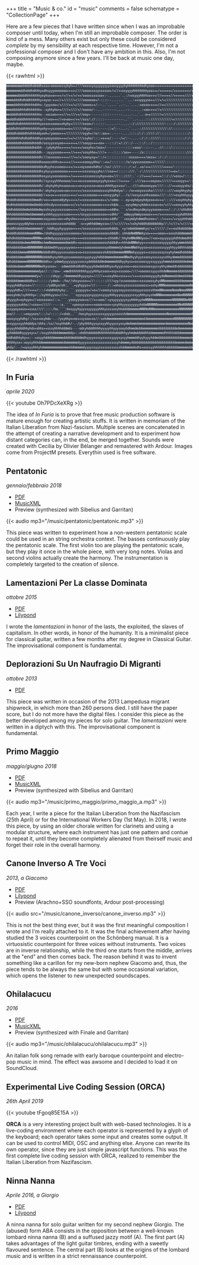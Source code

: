 +++
title = "Music & co."
id = "music"
comments = false
schematype = "CollectionPage"
+++

Here are a few pieces that I have written since when I was an improbable composer until
today, when I'm still an improbable composer. The order is kind of a mess. Many others
exist but only these could be considered _complete_ by my sensibility at each respective
time. However, I'm not a professional composer and I don't have any ambition in this.
Also, I'm not composing anymore since a few years. I'll be back at music one day, maybe.

{{< rawhtml >}}
<font color="WHITE">

<pre style="background-color: #39424e; font-size: 8px; line-height: 0.8rem;">mmmmmmmmmdddddhddddhsoso+oooooossyhyh++////oosssysyyyyyyyysossyyyyhyhhhhhhhhhdhyooo+++++++++++++++++++++++++++/+/+///+////
mmmmmmmmddhdddhdhhhyodhsyyyooooooo+++++////oooossssyssssso+/+//++osyyyyhhhhhhhhyoo+++/+++++++/+++++++++/+++/++++////++////
mmmmmmdddddhhhhhhhhyoyhso+o++++/+//++/+/++/oooosssssso+:-.......`..:/+osyyyhhhhso+++///+++++//++++++////+++///+/+/+///////
mmmmddddhdhddhhhhhhy+oyso:+++//+//////+////ooooooo+/-::::--.......``...:++syyyyso++///+/+///////////////////////++/++///::
mmmmdddhhhdhhhhhdhhs:/yyysoo+/+////++/+////oooos++/:--..`.....`..--..`....:+osso+++++//++///////////////////////++///+////
mmmdddddhhhdhhhhhhhs-:syhhyho++////+////+//oooso/:-...--------.....-:-......:+oo++++//+///////////////////////////////////
mmddddhdhhhhhhhhhhhs--+ossoo++++//++///++//ooy+-------::::-------.....-...`..-o++//////+//////////////////////////////////
mmdddhddddhhhhhhhhhy///+oo+++//+o+oo++/++//oss/://:::::-----------..```..-....:::////////////+/////////////://////////////
mdddhdhdhhhhhhhhhhhyossossoooo+ohyhy+//////osoo+/::::::-......--.....-:/:////////////////:::::/://////////:///:////:::::::
mdddhdhhddhhhhhhhhhyohy++yssoooso++o+//////ohyy+::::-----::+/:--...-.`....-://////////////://::::::::::///::/:/:///:///:::
dddddhdddddhhdhhhddyooh+/yoooo+++//////////oyyh+//o/::oo++-.-----....:::::/:/::////://::::::::::::::::/:://:/:::::::/:::::
ddddddhhdhdhddhhddhyssyooysooo++++/++/+////ssyho/::::+s++s/:----/+/:--....-:/:/:://///::::::::::::::/:/:////////://:::::::
ddddddddhddddddhdddh/ossyyssoyoo++++++++///sooyy++++so+---:::/:+/://::/---:::/:::/:::::::::::::::::::::////////:///::::/:/
dddddddddddddddhddhh--/ydyhyhhs+++++/+++++/oosyhs+/oso+/-----------::::+soo/--::---..-//::::/:::::::::::::::::::///////://
ddddddddddddddddhddh--:oyyysooo+++++//++++/sosyhho+////+----:::::/so++----:/o:::::::::::::::::::::::://////:::/::/::::::::
dddddddddddddddddddh///oososoo+++++///++/+/soosysy+/::/+:::::::::::::ossso++++/ooss+::/::/:::::::::::::::::::::://::::////
dddddddddddddddddddhoooooshhh+o+++++//+++++soooyyhho/::+s+/::::::::/o/+yyssssoooo++//////::::::::::::::::::::://:://::////
hdddddddddddddddddddsdhyyhsssoooo++++/++++oysoooshdhs/:/ss/:////:::::/:+/..+o/+++///////+++++/::::::::::::::::::://///////
dddddddddddddddddddhsyhysysooooooo+++++++++ssssooyyyhs///sso++/::::::///.`-/:///////////////++o+/:::::::::::::::::////////
ddddddddhddddddddddhosyysysooooooo++/++++++ssssoosssyhyo+oo+///:::////:.`-://++++/+++++/::/://+oss+/:::::::::::::::/::////
hhdddddddddddddddddh//syssyyhhhooooo/++++o+sssoooooysyyhysso+///+++++-`.:///ss+++ooyoo+//////+++osyys+/:::::::::::::/:////
hddddddddddddddddddh/:ohyhyhhyhsoooo+o+++o+sysssso+oossshhhhyyssss/:..-///+ohooooyyo////::://+++osyyshs/:::::::::::///////
hddddddddddddddddddh/:ohyhsyssoo+oo+++++++/ssssssoooossssyhhdhdyo/::-/o++ooyssssho//////:::///+ooyhhyyhy/:::::::::////////
hddddddddddddddddddd//+o+o++++ssoss++++/+++sssooooo++++ossyyyhy/..-/s//ossyssshhsoooo+///::///+osyhhhyyyyo:::::::::///////
hhdddhddddddddddmmdh/+o+++ooosddyhy+++++/++sssssoooo+o++/+/odmo---.oy+oyhdyoyhdyoso+o+++/:::///+osyhhyhyyys/::::/:////////
hhdhhdddddddddmddmddsshhsdysssssooo+++/++/+sssssooooo++++++hdds....oysyhmysyhddssssso+o+/+///++oosyyhyhhyhhhs::/:/:///////
hddhddddddmdmddddmdmysshsysyssssssoo++++//osyssssooooooo++oddho.```s/o+dhoysdmysyysoooo++++/::/://shhdhhhhddhs://////////+
hhhdddddddddmddmmmmmhyshhhyyyyssssoo+++++/osyyyssooossoo++sdhh/```odmyyyhmmysoooo++++/+++++++++syyhdhhhhddds/////////+//+/
hhddddddddmmmdmmmmmmssoyyooo+oo++ohysho++++sysssssoosssoo+sddh/```+osymdyhdmmdhsooo+/::/+++++/++syyhhhddddddddd//////////+
yooosssyyyddyho++++sssssssoossssoohdddo``-s++ymhhddmmysso+///+/////++/sshyhdddhddddddddy//:/+///+/+////++++++++osyyddhhhhh
hhddhhddddddmmmmmmmd/::hddhyyyhyyyyoo+++++/osssssssossoooohddds.`+y/odmddmmmmhys/++//////:/+++oshhdddddmmdddddmdo///+//+++
hhdddhddddddmmmmNNNm+/ohdhyyyyyyssssooooo+/osssooooosoooosddddh:.shhdmNmNNNmhyso+++++oooo++sooshdddmmmmdddddddmmy////+++++
hdhdhdddddmmmmmNNNNm+oddmdyyyyyyyyyy+os++++osssooooooo+o+shhddh/:hhyhmNNmNNdyoo+//+oo+oyyyyyyyhdhhdmmdhhhddddmmmd++/+/++++
hhhddddddmdmmmNNNNNmshmmNmmmmmmmmdmmddh++o+osoosooooooooshddddh++hhhdmNNNmhyy++++ossssosyyyyyhhyymmmdddddmmddmmmmy/+/+//++
hhhddddddmmmNNNNNNNNhddddmdhhyyyysyyoos++++ssoooooooooooyddmmmmdyhdmmmNNmhhyyso+ossssosssyyyhhyyddhhhdddmmmmmmNNmd+//+///+
hhhdddddmmmmNNNNNNNNddddhdhhyyysossooo+o+o+sssssooooosshdddddmmmmmNNNNmhyyyyys++ssossossyssyhyhmmdhddddmdmmmmNNNNmy+/++/++
hhddddddmmmNNNNNNNNNdddddhysyhhhyyssoooooossyyysyyyhddddmmmmdmmmmmNNmdhyyhyyssoosysssssysshhydmmmdddddddddmNNNNNNNmo+/++o+
hdhddddmmmmmNNNNNNNNdddhs+:ydmmdyyyyyyyyssossyddddddddmdmmmmmdddhyyhyso+ossooosyyssyyyyyhmmmddddddddmdmmmNNNNNNmh+//+++o+o
hddddmdmmmmNNNNNNNNmdhysoso+:--odmmdddhddhdhhyyyyhdmdddddhyo+hyyyssoo++oosssosooosyyssyhhydmmddhddddddddddmmNNNNNNNms+/++o
hddddmmmmmmmmmmmmmdyo//:::/so+-.+mmdhhhhhhhhhyyyyhhhyssoos+osy+sssooo+////+ooooossyyyshhdmNmmmmmddddddddmmmmNNNNNNNmh+++++
dddddmmmmmmmmmmmdy+/:::::/ohyy:./dmmmmmddhyyysys+/////+++osyhho+sss+++/++++ssooooyyyyhydmNmmmmdddmmddddmmmmmNNNNNNNmdo++++
hddddddmmmddddhs+/::::::/ydmd+--/ho//shsyssso++//:::::::////+yy/sssoooooo++ssssooosyhydNNmmmmmdddddmmmmmmmmNNNNNNNNmms+/++
ssyyyhddhysso+//:::::::/yddhyo/oh:.``.+yyhyyys+///:------/::+ohossyssssssoooooss+oshydNNNmmmmmmmmmmmmmmNmNNNNNNNNNNNNh++++
ssyyyhdh+////++++/:::/+hddhhhhyhy:.```.yyyyyys+/+o+//+ooosysyyysoyysssssoyyyssossshhmmNNmmmmmNmmmNmmmNNNNNNNNNNNNNNNNdoo++
ooosyhdo/syhhhhy+::/oyhhhyyso+///+:.```oyysyyyysyyyyssyyyyhhhyyyoyyyyysssyyhhhysyshmNNNmmmmmmmmmNmmNNNNNNNNNNNNNNNNNNmsooo
yhyyyyh+oyhyyo+//+ossssso+/::+.```.ysosyysoo+o///+++ooo/:+ysyyyyyyysyyhhhhyyhmNNNNmmmmmmmmmmmNNNNNNNNmNNNNNNNNNNNhssooosss
yyyyyyysohhs//+sso++/////-----:o.````+yoosys+o++++oooo+oso++ysyhhyyyyyyyyyyhddmNNNNNNmmmmmmmmmmmNNmNNNNNNNNNNNNNNNNmhsssos
sssyyoysoso++ssss////:::::/ho.```:hosyyyhyyyssyyyyyyhhhyssssosyhhddddmmmmmmNNNNmNNNmmmmmmmmmmmmmmNNNNNNNNNNNNNNNmhysssssss
sso//---::+ooyysos/:::/+/:::::/+shds..``:hosyhyysssssssyyyyyysoosshdmmmmmmmmmmmmmmmmmmmmmmNmmmmmmmmmmmmmNNNNNmNNNNNNNNNNmd
+oosysyyhdhy/:/ss++osyhdo--.-/ysyhhyo+oo++sysoo+os//:sohdmmmmmmmmmmmmmmmmmmmmddmmmmmmmmmmmmmmmNNNNNNNNNNNNNNNmmdyysssssssy
o+syyyssyyhhdddys/ohhs:/ss//osyhhddh/-.-/yhyhhhhyysyssyyhhyyyssysoydmdmmmdmmmmmmmmmmmmmmmdmmmmmmmmmmmmNmmmmNNNNNNNNNNNNNNN
ysyyyhhdddhhyhds+ohhs++sssyhhhhdddmds----odsyhdddhhhhyyyyyhhyyysooyhdhmmdmddmmmmmmmmmddddddddddmdmmmmmmmmmmNNNNNNNNNNNNNNN
yyhdddddhyyyysy++/:/osyyhhddddmmmmdddy+::ohdhhddddddhhhhhhhhhddddhhyyhmdmdddddhhddmmmmmmdhhhhhddddmmmmmmmmmmNNNNNNNNNNNNmm
hddhddhhyhy++:--+osyyhdddddmmmmmdddddmddddmdhyyyyssssysssssyyyysysyyhmmmddhyyhyyyhddmdddddddddddddmmmmmdmmmNmmNmmNNNNNNNmm
hhhhhyss+:ooysyhhhddmmmmmmmmmmmmdmmmmmmmdyyyysssssssssssssssssyhdmmmmydddddddddddddddddddddddddmmmmmdmmmmmmmmmNNNNNmmmmNNN
yhdy/:--/+oysyyhhhyhdmmmmmmmmmmmmmmdddmmmmmdyyyyssyysssssssssssshddmmmmdodhs+oossyyhhhhhhhddddddmmmmmmddmmmmmmmmmmNNNmmmNm
</pre></font>
<!-- IMAGE ENDS HERE -->

{{< /rawhtml >}}

## In Furia

_aprile 2020_

{{< youtube Oh7PDcXeXRg >}}

The idea of _In Furia_ is to prove that free music production software is mature enough for creating artistic stuffs. It is written in memoriam of the Italian Liberation from Nazi-fascism.
Multiple scenes are concatenated in the attempt of creating a narrative development and to experiment how distant categories can, in the end, be merged together.
Sounds were created with Cecilia by Olivier Bélanger and remastered with Ardour. Images come from ProjectM presets. Everythin used is free software.

## Pentatonic

_gennaio/febbraio 2018_

- [PDF](/music/pentatonic/pentatonic.pdf)
- [MusicXML](/music/pentatonic/pentatonic.mxl)
- Preview (synthesized with Sibelius and Garritan)

{{< audio mp3="/music/pentatonic/pentatonic.mp3" >}}

This piece was written to experiment how a non-western pentatonic scale could be used in an string orchestra context. The basses continuously play the pentatonic scale. The first violin too are playing the pentatonic scale, but they play it once in the whole piece, with very long notes. Violas and second violins actually create the harmony. The instrumentation is completely targeted to the creation of silence.

## Lamentazioni Per La classe Dominata

_ottobre 2015_

- [PDF](/music/lamentazioni/Lamentazioni_per_la_classe_dominata.pdf)
- [Lilypond](/music/lamentazioni/Lamentazioni_per_la_classe_dominata.ly)

I wrote the _lamentazioni_ in honor of the lasts, the exploited, the slaves of capitalism. In other words, in honor of the humanity. It is a minimalist piece for classical guitar, written a few months after my degree in Classical Guitar. The improvisational component is fundamental.

## Deplorazioni Su Un Naufragio Di Migranti

_ottobre 2013_

- [PDF](/music/deplorazioni/deplorazioni.pdf)

This piece was written in occasion of the 2013 Lampedusa migrant shipwreck, in which more than 260 persons died. I still have the paper score, but I do not more have the digital files. I consider this piece as the better developed among my pieces for solo guitar. The _lamentazioni_ were written in a diptych with this. The improvisational component is fundamental.

## Primo Maggio

_maggio/giugno 2018_

- [PDF](/music/primo_maggio/primo_maggio_a.pdf)
- [MusicXML](/music/primo_maggio/primo_maggio_a.mxl)
- Preview (synthesized with Sibelius and Garritan)

{{< audio mp3="/music/primo_maggio/primo_maggio_a.mp3" >}}

Each year, I write a piece for the Italian Liberation from the Nazifascism (25th April) or for the International Workers Day (1st May). In 2018, I wrote this piece, by using an older chorale written for clarinets and using a modular structure, where each instrument has just one pattern and contue to repeat it, until they become completely alienated from theirself music and forget their role in the overall harmony.

## Canone Inverso A Tre Voci

_2013, a Giacomo_

- [PDF](/music/canone_inverso/canone_inverso.pdf)
- [Lilypond](/music/canone_inverso/canone_inverso.zip)
- Preview (Arachno+SSO soundfonts, Ardour post-processing)

{{< audio src="/music/canone_inverso/canone_inverso.mp3" >}}

This is not the best thing ever, but it was the first meaningful composition I wrote and I'm really attached to it. It was the final achievement after having studied the 3 voices counterpoint on the Schönberg manual. It is a virtuosistic counterpoint for three voices without instruments. Two voices are in inverse relationship, while the third one starts from the middle, arrives at the "end" and then comes back. The reason behind it was to invent something like a carillon for my new-born nephew Giacomo and, thus, the piece tends to be always the same but with some occasional variation, which opens the listener to new unexpected soundscapes.

## Ohilalacucu

_2016_

- [PDF](/music/ohilalacucu/ohilalacucu.pdf)
- [MusicXML](/music/ohilalacucu/ohilalacucu.musicxml)
- Preview (synthesized with Finale and Garritan)

{{< audio mp3="/music/ohilalacucu/ohilalacucu.mp3" >}}

An italian folk song remade with early baroque counterpoint and electro-pop music in mind. The effect was awsome and I decided to load it on SoundCloud.

## Experimental Live Coding Session (ORCA)

_26th April 2019_

{{< youtube tFgoq85E15A >}}

**ORCA** is a very interesting project built with web-based technologies. It is a live-coding environment where each operator is represented by a glyph of the keyboard; each operator takes some input and creates some output. It can be used to control MIDI, OSC and anything else. Anyone can rewrite its own operator, since they are just simple javascript functions. This was the first complete live coding session with ORCA, realized to remember the Italian Liberation from Nazifascism.

## Ninna Nanna

_Aprile 2016, a Giorgio_

- [PDF](/music/ninna_nanna/ninna_nanna.pdf)
- [Lilypond](/music/ninna_nanna/ninna_nanna.ly)

A ninna nanna for solo guitar written for my second nephew Giorgio. The (abused) form ABA consists in the opposition between a well-known lombard ninna nanna (B) and a suffused jazzy motif (A). The first part (A) takes advantages of the light guitar timbres, ending with a sweetly flavoured sentence. The central part (B) looks at the origins of the lombard music and is written in a strict rennaissance counterpoint.
